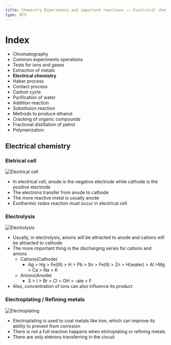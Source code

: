 ```yaml
---
title: Chemistry Experiments and important reactions —— Electrical chemistry
type: 学习
---
```


# Index

- Chromatography
- Common experiments operations
- Tests for ions and gases
- Extraction of metals
- **Electrical chemistry**
- Haber process
- Contact process
- Carbon cycle
- Purification of water
- Addition reaction
- Substituion reaction
- Methods to produce ethanol
- Cracking of organic compounds
- Fractional distillation of petrol
- Polymerization

## Electrical chemistry

### Eletrical cell

![Electrical cell](https://AugensternJiang.github.io/img/stock-vector-electrochemical-cell-or-galvanic-cell-with-voltmeter-the-daniell-cell-is-a-primary-voltaic-cell-1797895186.jpg)

- In electrical cell, anode is the negative electrode while cathode is the positive electrode
- The electrons transfer from anode to cathode
- The more reactive metal is usually anode
- Exothermic redox reaction must occur in electrical cell

### Electrolysis

![Electrolysis](https://AugensternJiang.github.io/img/electrolysis.jpg)

- Usually, in electrolysis, anions will be attracted to anode and cations will be attracted to cathode
- The more important thing is the discharging series for cations and anions
    - Cations(Cathode)
        - Ag > Hg > Fe(III) > H > Pb > Sn > Fe(II) > Zn > H(water) > Al >Mg > Ca > Na > K
    - Anions(Anode)
        - S > I > Br > Cl > OH > -ate > F
- Also, concentration of ions can also influence its product

### Electroplating / Refining metals

![Electroplating](https://AugensternJiang.github.io/img/1eaca100-7fb2-4fd2-b8df-929807d163f6/Electroplating-Process.png)

- Electroplating is used to coat metals like iron, which can improve its ability to prevent from corrosion
- There is not a full reaction happens when elctroplating or refining metals
- There are only eletrons transferring in the circuit
